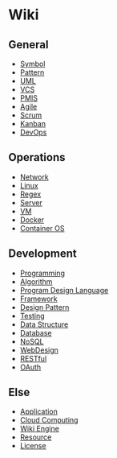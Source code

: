 Wiki
====

General
-------

* [Symbol](symbol.md)
* [Pattern](pattern.md)
* [UML](uml.md)
* [VCS](vcs.md)
* [PMIS](pmis.md)
* [Agile](agile.md)
* [Scrum](scrum.md)
* [Kanban](kanban.md)
* [DevOps](devops.md)


Operations
------

* [Network](network.md)
* [Linux](linux)
* [Regex](regex)
* [Server](server.md)
* [VM](vm.md)
* [Docker](docker.md)
* [Container OS](container-os.md)

Development
-----------

* [Programming](programming.md)
* [Algorithm](algorithm.md)
* [Program Design Language](pdl)
* [Framework](framework.md)
* [Design Pattern](design-pattern.md)
* [Testing](testing.md)
* [Data Structure](data-structure.md)
* [Database](database.md)
* [NoSQL](nosql.md)
* [WebDesign](web-design.md)
* [RESTful](restful.md)
* [OAuth](oahuth.md)

Else
----

* [Application](application.md)
* [Cloud Computing](cloud-computing.md)
* [Wiki Engine](wiki-engine.md)
* [Resource](resource.md)
* [License](license.md)
